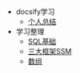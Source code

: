 * docsify学习
     * [个人总结](README)
* 学习整理
     * [SQL基础](01/SQL基础)
     * [三大框架SSM](01/SSM) 
     * [数组](01/数组) 